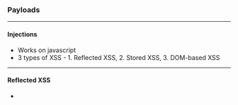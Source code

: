 ### Payloads

---

#### Injections

- Works on javascript
- 3 types of XSS - 1. Reflected XSS, 2. Stored XSS, 3. DOM-based XSS

---

#### Reflected XSS

- 

